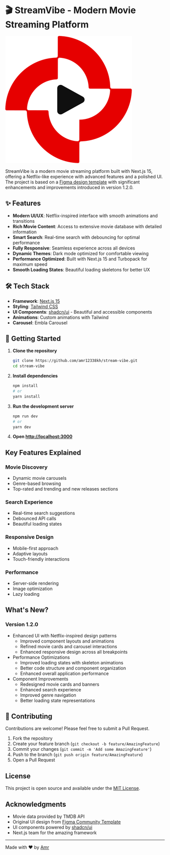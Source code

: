 # 🎬 StreamVibe - Modern Movie Streaming Platform

![StreamVibe Logo](public/meta-logo.svg)

StreamVibe is a modern movie streaming platform built with Next.js 15, offering a Netflix-like experience with advanced features and a polished UI. The project is based on a [Figma design template](https://www.figma.com/design/NJ1pp9nurTXJnYyv2jeKk1/OTT-Dark-Theme-Website-UI-Design-Template-for-Media-Streaming--Movies-and-TV---FREE-Editable----Community-?node-id=34-3&p=f&t=F4j1cyxP3LGQuc2L-0) with significant enhancements and improvements introduced in version 1.2.0.

## ✨ Features

- **Modern UI/UX**: Netflix-inspired interface with smooth animations and transitions
- **Rich Movie Content**: Access to extensive movie database with detailed information
- **Smart Search**: Real-time search with debouncing for optimal performance
- **Fully Responsive**: Seamless experience across all devices
- **Dynamic Themes**: Dark mode optimized for comfortable viewing
- **Performance Optimized**: Built with Next.js 15 and Turbopack for maximum speed
- **Smooth Loading States**: Beautiful loading skeletons for better UX

## 🛠️ Tech Stack

- **Framework**: [Next.js 15](https://nextjs.org/)
- **Styling**: [Tailwind CSS](https://tailwindcss.com/)
- **UI Components**: [shadcn/ui](https://ui.shadcn.com/) - Beautiful and accessible components
- **Animations**: Custom animations with Tailwind
- **Carousel**: Embla Carousel

## 🚀 Getting Started

1. **Clone the repository**

   ```bash
   git clone https://github.com/amr12338kh/stream-vibe.git
   cd stream-vibe
   ```

2. **Install dependencies**

   ```bash
   npm install
   # or
   yarn install
   ```

3. **Run the development server**

   ```bash
   npm run dev
   # or
   yarn dev
   ```

4. **Open [http://localhost:3000](http://localhost:3000)**

## Key Features Explained

### Movie Discovery

- Dynamic movie carousels
- Genre-based browsing
- Top-rated and trending and new releases sections

### Search Experience

- Real-time search suggestions
- Debounced API calls
- Beautiful loading states

### Responsive Design

- Mobile-first approach
- Adaptive layouts
- Touch-friendly interactions

### Performance

- Server-side rendering
- Image optimization
- Lazy loading

## What's New?

### Version 1.2.0

- Enhanced UI with Netflix-inspired design patterns
  - Improved component layouts and animations
  - Refined movie cards and carousel interactions
  - Enhanced responsive design across all breakpoints
- Performance Optimizations
  - Improved loading states with skeleton animations
  - Better code structure and component organization
  - Enhanced overall application performance
- Component Improvements
  - Redesigned movie cards and banners
  - Enhanced search experience
  - Improved genre navigation
  - Better loading state representations

## 🤝 Contributing

Contributions are welcome! Please feel free to submit a Pull Request.

1. Fork the repository
2. Create your feature branch (`git checkout -b feature/AmazingFeature`)
3. Commit your changes (`git commit -m 'Add some AmazingFeature'`)
4. Push to the branch (`git push origin feature/AmazingFeature`)
5. Open a Pull Request

## License

This project is open source and available under the [MIT License](LICENSE).

## Acknowledgments

- Movie data provided by TMDB API
- Original UI design from [Figma Community Template](https://www.figma.com/design/NJ1pp9nurTXJnYyv2jeKk1/OTT-Dark-Theme-Website-UI-Design-Template-for-Media-Streaming--Movies-and-TV---FREE-Editable----Community-?node-id=34-3)
- UI components powered by [shadcn/ui](https://ui.shadcn.com/)
- Next.js team for the amazing framework

---

Made with ❤️ by [Amr](https://github.com/amr12338kh)
